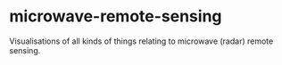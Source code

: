 # microwave-remote-sensing
Visualisations of all kinds of things relating to microwave (radar) remote sensing.
